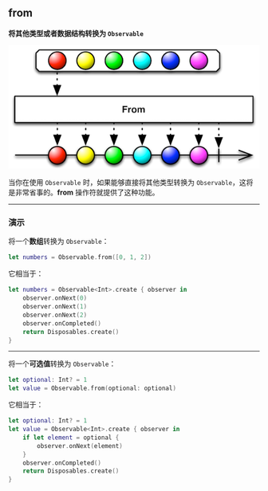 ## from

**将其他类型或者数据结构转换为 `Observable`**

![](/assets/Operator/Operators/from.png)


当你在使用 `Observable` 时，如果能够直接将其他类型转换为 `Observable`，这将是非常省事的。**from** 操作符就提供了这种功能。

---

### 演示

将一个**数组**转换为 `Observable`：

```swift
let numbers = Observable.from([0, 1, 2])
```

它相当于：

```swift
let numbers = Observable<Int>.create { observer in
    observer.onNext(0)
    observer.onNext(1)
    observer.onNext(2)
    observer.onCompleted()
    return Disposables.create()
}
```
---

将一个**可选值**转换为 `Observable`：

```swift
let optional: Int? = 1
let value = Observable.from(optional: optional)
```

它相当于：

```swift
let optional: Int? = 1
let value = Observable<Int>.create { observer in
    if let element = optional {
        observer.onNext(element)
    }
    observer.onCompleted()
    return Disposables.create()
}
```
